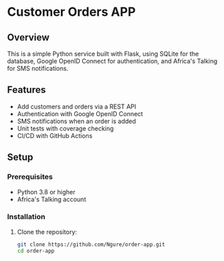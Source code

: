 # Customer Orders APP

## Overview

This is a simple Python service built with Flask, using SQLite for the database, Google OpenID Connect for authentication, and Africa's Talking for SMS notifications.

## Features

- Add customers and orders via a REST API
- Authentication with Google OpenID Connect
- SMS notifications when an order is added
- Unit tests with coverage checking
- CI/CD with GitHub Actions

## Setup

### Prerequisites

- Python 3.8 or higher
- Africa's Talking account

### Installation

1. Clone the repository:
   ```sh
   git clone https://github.com/Ngure/order-app.git
   cd order-app
